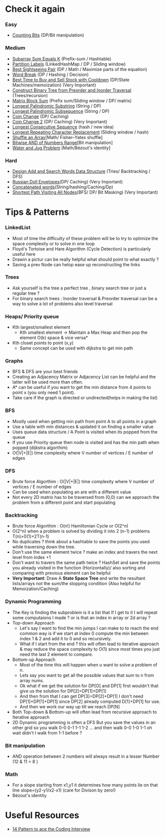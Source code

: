 # Check it again
### Easy
* [Counting Bits](https://github.com/mohamedhossam822/Problem-Solving/tree/main/338-counting-bits) (DP/Bit manipulation)
### Medium
* [Subarray Sum Equals K](https://github.com/mohamedhossam822/Problem-Solving/tree/main/560-subarray-sum-equals-k) (Prefix-sum / Hashtable)
* [Partition Labels](https://github.com/mohamedhossam822/Problem-Solving/tree/main/763-partition-labels) (LinkedHashMap / DP / Sliding window)
* [Best Sightseeing Pair](https://github.com/mohamedhossam822/Problem-Solving/tree/main/1014-best-sightseeing-pair) (DP / Math / Maximize parts of the equation)
* [Word Break](https://github.com/mohamedhossam822/Problem-Solving/tree/main/139-word-break) (DP / Hashing / Decision)
* [Best Time to Buy and Sell Stock with Cooldown](https://github.com/mohamedhossam822/Problem-Solving/tree/main/309-best-time-to-buy-and-sell-stock-with-cooldown) (DP/State Machines/memoization) (Very Important)
* [Construct Binary Tree from Preorder and Inorder Traversal](https://github.com/mohamedhossam822/Problem-Solving/tree/main/105-construct-binary-tree-from-preorder-and-inorder-traversal) (Trees/recursion)
* [Matrix Block Sum](https://github.com/mohamedhossam822/Problem-Solving/tree/main/1314-matrix-block-sum) (Prefix sum/Sliding window / DP/ matrix)
* [Longest Palindromic Substring](https://github.com/mohamedhossam822/Problem-Solving/tree/main/5-longest-palindromic-substring) (String / DP)
* [Longest Palindromic Subsequence](https://github.com/mohamedhossam822/Problem-Solving/tree/main/516-longest-palindromic-subsequence) (String / DP)
* [Coin Change](https://github.com/mohamedhossam822/Problem-Solving/blob/main/322-coin-change/322-coin-change.java) (DP/ Caching)
* [Coin Change 2](https://github.com/mohamedhossam822/Problem-Solving/tree/main/518-coin-change-2) (DP/ Caching) (Very Important)
* [Longest Consecutive Sequence](https://github.com/mohamedhossam822/Problem-Solving/tree/main/128-longest-consecutive-sequence) (hash / new idea)
* [Longest Repeating Character Replacement](https://github.com/mohamedhossam822/Problem-Solving/tree/main/424-longest-repeating-character-replacement) (Sliding window / hash)
* [Shuffle an Array](https://github.com/mohamedhossam822/Problem-Solving/tree/main/384-shuffle-an-array)[Math/ Fisher–Yates shuffle]
* [Bitwise AND of Numbers Range](https://github.com/mohamedhossam822/Problem-Solving/tree/main/201-bitwise-and-of-numbers-range)[Bit manipulation]
* [Water and Jug Problem](https://leetcode.com/problems/water-and-jug-problem/) [Math/Bézout's identity]

 ### Hard
* [Design Add and Search Words Data Structure](https://github.com/mohamedhossam822/Problem-Solving/tree/main/211-design-add-and-search-words-data-structure) (Tries/ Backtracking / DFS)
* [Russian Doll Envelopes](https://github.com/mohamedhossam822/Problem-Solving/tree/main/354-russian-doll-envelopes)(DP/ Caching) (Very Important)
* [Concatenated words](https://github.com/mohamedhossam822/Problem-Solving/tree/main/472-concatenated-words)(String/hashing/Caching/Dp)
* [Shortest Path Visiting All Nodes](https://github.com/mohamedhossam822/Problem-Solving/tree/main/847-shortest-path-visiting-all-nodes)(BFS/ DP/ Bit Masking) (Very Important)

# Tips & Patterns
### LinkedList
* Most of time the difficulty of these problem will be to try to optimize the space complexity or to solve in one loop
* Floyd's Tortoise and Hare Algorithm (Cycle Detection) is particularly useful here
* Drawin a pictur can be really helpful what should point to what exactly ? 
* Saving a prev Node can helop ease up reconstructing the links 
### Trees
* Ask yourself is the tree a perfect tree , binary search tree or just a regular tree ?
* For binary search trees : Inorder traversal & Preorder traversal can be a way to solve a lot of problems also level traversal
### Heaps/ Priority queue
* Kth largest/smallest element
   * Kth smallest element -> Maintain a Max Heap and then pop the element O(k) space & vice versa*
* Kth closet points to point (x,y) 
   * Same concept can be used with dijkstra to get min path

### Graphs
* BFS & DFS are your best friends
* Creating an Adjacency Matrix or Adjacency List can be helpful and the latter will be used more than often.
* A* can be useful if you want to get the min distance from 4 points to point x (you only need 1 point).
* Take care if the graph is directed or undirected(helps in making the list)
### BFS
* Mostly used when getting min path from point A to all points in a graph
* Use a table with min distances & updated it on finding a smaller value
* Uses queue data structure / A Point is visited when its popped from the queue
* If you use Priority queue then node is visited and has the min path when popped (dijkstra algorthim)
* O(|V|+|E|) time complexity where V number of vertices / E number of edges
### DFS
* Brute force Algorthim : O(|V|+|E|) time complexity where V number of vertices / E number of edges
* Can be used when populating an are with a different value 
* Not every 2D matrix has to be traversed from (0,0) can we approach the problem from a different point and start populating
### Backtracking 
* Brute force Algorthim : O(n!) Hamiltonian Cycle or O(2^n)
* O(2^n) when a problem is solved by dividing it into 2 (n-1) problems T(n)=0(1)+2T(n-1)
* No duplicates ? think about a hashtable to save the points you used while traversing down the tree.
* Don't use the same element twice ? make an index and travers the next level from index +1
* Don't want to travers the same path twice ? HashSet and save the points you already visited in the function (Horizontally)/ also sorting and comparing with previous element can be helpful
* **Very Important**: Draw A **State Space Tree** and write the resultant lists/arrays not the sum/the stopping condition (Also helpful for Memoization/Caching) 
### Dynamic Programming
* The Key is finding the subproblem is it a list that If I get to it I will repeat some computaions I made ? or is that an index in array or 2d array ?
* Top-down Approach
   * Let's say I want to find the min jumps I can make to to reach the end common way is if we start at index 0 compute the min between index 1 & 2 and add it to 0 and so recursively.
   * What if I start from the end ? this will often lead to iterative approach & may reduce the space complexity to O(1) since most times you just need the last 2 element to compare.
* Bottom-up Approach  
   *  Most of the time this will happen when u want to solve a problem of n.
   *  Lets say you want to get all the possible values that sum to n from array nums.
   *  Ok what if we get the solution for DP[O] and DP[1] first wouldn't that give us the solution for DP[2]=DP[1]+DP[1]
   *  And then from that I can get DP[3]=DP[2]+DP[1] I don't need DP[1]+DP[1]+DP[1] since DP[2] already computed D[1]+DP[1] for use.
   *  And then we work our way up till we reach DP[N]
* Both Top-down & Bottom-up will often lead from recursive approach to Iterative approach
* 2D Dynamic programming is often a DFS But you save the values in an other grid so you  walk 0-0 0-1 1-1 1-2 ... and then walk 0-0 1-0 1-1 oh wait didn't I walk from 1-1 before ? 
### Bit manipulation
* AND operation between 2 numbers will always result in a lesser Number (12 & 11 = 8 )
### Math
* For a slope starting from x1,y1 it determines how many points lie on that line slope=(y2-y1/x2-x1) (care for Divison by zero!)
* Bézout's identity

# Useful Resources
* [14 Pattern to ace the Coding Interview](https://hackernoon.com/14-patterns-to-ace-any-coding-interview-question-c5bb3357f6ed)
